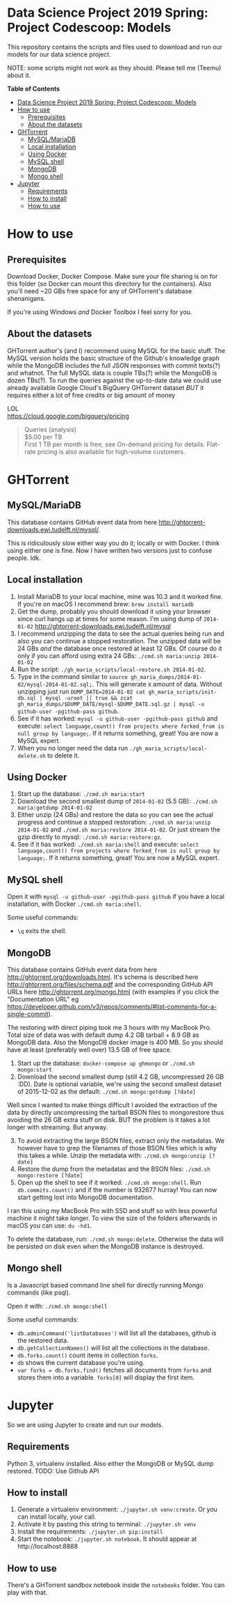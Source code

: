 # Data Science Project 2019 Spring: Project Codescoop: Models

This repository contains the scripts and files used to download and run our models for our data science project.

NOTE: some scripts might not work as they should. Please tell me (Teemu) about it.

**Table of Contents**

<!-- toc -->

- [Data Science Project 2019 Spring: Project Codescoop: Models](#data-science-project-2019-spring-project-codescoop-models)
- [How to use](#how-to-use)
  - [Prerequisites](#prerequisites)
  - [About the datasets](#about-the-datasets)
- [GHTorrent](#ghtorrent)
  - [MySQL/MariaDB](#mysqlmariadb)
  - [Local installation](#local-installation)
  - [Using Docker](#using-docker)
  - [MySQL shell](#mysql-shell)
  - [MongoDB](#mongodb)
  - [Mongo shell](#mongo-shell)
- [Jupyter](#jupyter)
  - [Requirements](#requirements)
  - [How to install](#how-to-install)
  - [How to use](#how-to-use-1)

<!-- tocstop -->

# How to use

## Prerequisites

Download Docker, Docker Compose. Make sure your file sharing is on for this folder (so Docker can mount this directory for the containers). Also you'll need ~20 GBs free space for any of GHTorrent's database shenanigans.

If you're using Windows *and* Docker Toolbox I feel sorry for you.

## About the datasets

GHTorrent author's (and I) recommend using MySQL for the basic stuff. The MySQL version holds the basic structure of the Github's knowledge graph while the MongoDB includes the full JSON responses with commit texts(?) and whatnot. The full MySQL data is couple TBs(?) while the MongoDB is dozen TBs(?). To run the queries against the up-to-date data we could use already available Google Cloud's BigQuery GHTorrent dataset *BUT* it requires either a lot of free credits or big amount of money

LOL  
https://cloud.google.com/bigquery/pricing
>Queries (analysis)  
>$5.00 per TB  
>First 1 TB per month is free, see On-demand pricing for details. Flat-rate pricing is also available for high-volume customers.

# GHTorrent

## MySQL/MariaDB

This database contains GitHub event data from here http://ghtorrent-downloads.ewi.tudelft.nl/mysql/.

This is ridiculously slow either way you do it; locally or with Docker. I think using either one is fine. Now I have written two versions just to confuse people. Idk.

## Local installation

1) Install MariaDB to your local machine, mine was 10.3 and it worked fine. If you're on macOS I recommend brew: `brew install mariadb`
2) Get the dump, probably you should download it using your browser since curl hangs up at times for some reason. I'm using dump of `2014-01-02` http://ghtorrent-downloads.ewi.tudelft.nl/mysql
3) I recommend unzipping the data to see the actual queries being run and also you can continue a stopped restoration. The unzipped data will be 24 GBs *and* the database once restored at least 12 GBs. Of course do it only if you can afford using extra 24 GBs: `./cmd.sh maria:unzip 2014-01-02`
4) Run the script: `./gh_maria_scripts/local-restore.sh 2014-01-02`.
5) Type in the command similar to `source gh_maria_dumps/2014-01-02/mysql-2014-01-02.sql;`. This will generate x amount of data. Without unzipping just run `DUMP_DATE=2014-01-02 cat gh_maria_scripts/init-db.sql | mysql -uroot || true && zcat gh_maria_dumps/$DUMP_DATE/mysql-$DUMP_DATE.sql.gz | mysql -u github-user -pgithub-pass github`.
6) See if it has worked: `mysql -u github-user -pgithub-pass github` and execute: `select language,count() from projects where forked_from is null group by language;`. If it returns something, great! You are now a MySQL expert.
7) When you no longer need the data run `./gh_maria_scripts/local-delete.sh` to delete it.

## Using Docker

1) Start up the database: `./cmd.sh maria:start`
2) Download the second smallest dump of `2014-01-02` (5.5 GB): `./cmd.sh maria:getdump 2014-01-02`
3) Either unzip (24 GBs) and restore the data so you can see the actual progress and continue a stopped restoration: `./cmd.sh maria:unzip 2014-01-02` and `./cmd.sh maria:restore 2014-01-02`. Or just stream the gzip directly to mysql: `./cmd.sh maria:restore:gz`.
4) See if it has worked: `./cmd.sh maria:shell` and execute: `select language,count() from projects where forked_from is null group by language;`. If it returns something, great! You are now a MySQL expert.

## MySQL shell

Open it with `mysql -u github-user -pgithub-pass github` if you have a local installation, with Docker `./cmd.sh maria:shell`.

Some useful commands:
* `\q` exits the shell.

## MongoDB

This database contains GitHub event data from here http://ghtorrent.org/downloads.html. It's schema is described here http://ghtorrent.org/files/schema.pdf and the corresponding GitHub API URLs here http://ghtorrent.org/mongo.html (with examples if you click the "Documentation URL" eg https://developer.github.com/v3/repos/comments/#list-comments-for-a-single-commit).

The restoring with direct piping took me 3 hours with my MacBook Pro. Total size of data was with default dump 4.2 GB tarball + 8.9 GB as MongoDB data. Also the MongoDB docker image is 400 MB. So you should have at least (preferably well over) 13.5 GB of free space.

1) Start up the database: `docker-compose up ghmongo` or `./cmd.sh mongo:start`
2) Download the second smallest dump (still 4.2 GB, uncompressed 26 GB :DD). Date is optional variable, we're using the second smallest dataset of 2015-12-02 as the default: `./cmd.sh mongo:getdump [?date]`

Well since I wanted to make things difficult I avoided the extraction of the data by directly uncompressing the tarball BSON files to mongorestore thus avoiding the 26 GB extra stuff on disk. BUT the problem is it takes a lot longer with streaming. But anyway.

3) To avoid extracting the large BSON files, extract only the metadatas. We however have to grep the filenames of those BSON files which is why this takes a while. Unzip the metadata with: `./cmd.sh mongo:unzip [?date]`
4) Restore the dump from the metadatas and the BSON files: `./cmd.sh mongo:restore [?date]`
5) Open up the shell to see if it worked: `./cmd.sh mongo:shell`. Run `db.commits.count()` and if the number is 932677 hurray! You can now start getting lost into MongoDB documentation.

I ran this using my MacBook Pro with SSD and stuff so with less powerful machine it might take longer. To view the size of the folders afterwards in macOS you can use: `du -hd1`.

To delete the database, run: `./cmd.sh mongo:delete`. Otherwise the data will be persisted on disk even when the MongoDB instance is destroyed.

## Mongo shell

Is a Javascript based command line shell for directly running Mongo commands (like psql).

Open it with: `./cmd.sh mongo:shell`

Some useful commands:
* `db.adminCommand('listDatabases')` will list all the databases, github is the restored data.
* `db.getCollectionNames()` will list all the collections in the database.
* `db.forks.count()` count items in collection `forks`.
* `db` shows the current database you're using.
* `var forks = db.forks.find()` fetches all documents from `forks` and stores them into a variable. `forks[0]` will display the first item.

# Jupyter

So we are using Jupyter to create and run our models.

## Requirements

Python 3, virtualenv installed. Also either the MongoDB or MySQL dump restored. TODO: Use Github API

## How to install

1) Generate a virtualenv environment: `./jupyter.sh venv:create`. Or you can install locally, your call.
2) Activate it by pasting this string to terminal: `./jupyter.sh venv`
3) Install the requirements: `./jupyter.sh pip:install`
4) Start the notebook: `./jupyter.sh notebook`. It should appear at http://localhost:8888

## How to use

There's a GHTorrent sandbox notebook inside the `notebooks` folder. You can play with that.